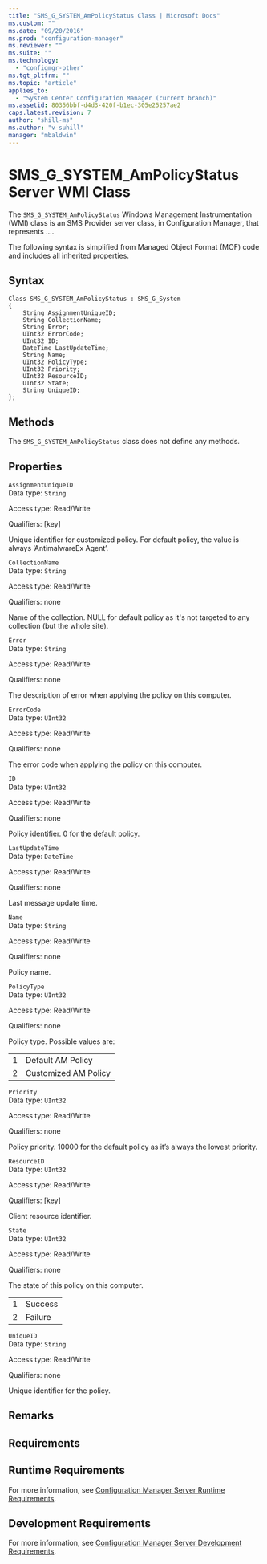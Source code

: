 ```yaml
---
title: "SMS_G_SYSTEM_AmPolicyStatus Class | Microsoft Docs"
ms.custom: ""
ms.date: "09/20/2016"
ms.prod: "configuration-manager"
ms.reviewer: ""
ms.suite: ""
ms.technology:
  - "configmgr-other"
ms.tgt_pltfrm: ""
ms.topic: "article"
applies_to:
  - "System Center Configuration Manager (current branch)"
ms.assetid: 80356bbf-d4d3-420f-b1ec-305e25257ae2
caps.latest.revision: 7
author: "shill-ms"
ms.author: "v-suhill"
manager: "mbaldwin"
---
```

# SMS_G_SYSTEM_AmPolicyStatus Server WMI Class
The `SMS_G_SYSTEM_AmPolicyStatus` Windows Management Instrumentation (WMI) class is an SMS Provider server class, in Configuration Manager, that represents ….  

 The following syntax is simplified from Managed Object Format (MOF) code and includes all inherited properties.  

## Syntax  

```  
Class SMS_G_SYSTEM_AmPolicyStatus : SMS_G_System  
{  
    String AssignmentUniqueID;  
    String CollectionName;  
    String Error;  
    UInt32 ErrorCode;  
    UInt32 ID;  
    DateTime LastUpdateTime;  
    String Name;  
    UInt32 PolicyType;  
    UInt32 Priority;  
    UInt32 ResourceID;  
    UInt32 State;  
    String UniqueID;  
};  
```  

## Methods  
 The `SMS_G_SYSTEM_AmPolicyStatus` class does not define any methods.  

## Properties  
 `AssignmentUniqueID`  
 Data type: `String`  

 Access type: Read/Write  

 Qualifiers: [key]  

 Unique identifier for customized policy. For default policy, the value is always ‘AntimalwareEx Agent’.  

 `CollectionName`  
 Data type: `String`  

 Access type: Read/Write  

 Qualifiers: none  

 Name of the collection. NULL for default policy as it's not targeted to any collection (but the whole site).  

 `Error`  
 Data type: `String`  

 Access type: Read/Write  

 Qualifiers: none  

 The description of error when applying the policy on this computer.  

 `ErrorCode`  
 Data type: `UInt32`  

 Access type: Read/Write  

 Qualifiers: none  

 The error code when applying the policy on this computer.  

 `ID`  
 Data type: `UInt32`  

 Access type: Read/Write  

 Qualifiers: none  

 Policy identifier. 0 for the default policy.  

 `LastUpdateTime`  
 Data type: `DateTime`  

 Access type: Read/Write  

 Qualifiers: none  

 Last message update time.  

 `Name`  
 Data type: `String`  

 Access type: Read/Write  

 Qualifiers: none  

 Policy name.  

 `PolicyType`  
 Data type: `UInt32`  

 Access type: Read/Write  

 Qualifiers: none  

 Policy type. Possible values are:  

|||  
|-|-|  
|1|Default AM Policy|  
|2|Customized AM Policy|  

 `Priority`  
 Data type: `UInt32`  

 Access type: Read/Write  

 Qualifiers: none  

 Policy priority. 10000 for the default policy as it’s always the lowest priority.  

 `ResourceID`  
 Data type: `UInt32`  

 Access type: Read/Write  

 Qualifiers: [key]  

 Client resource identifier.  

 `State`  
 Data type: `UInt32`  

 Access type: Read/Write  

 Qualifiers: none  

 The state of this policy on this computer.  

|||  
|-|-|  
|1|Success|  
|2|Failure|  

 `UniqueID`  
 Data type: `String`  

 Access type: Read/Write  

 Qualifiers: none  

 Unique identifier for the policy.  

## Remarks  

## Requirements  

## Runtime Requirements  
 For more information, see [Configuration Manager Server Runtime Requirements](../../../develop/core/reqs/server-runtime-requirements.md).  

## Development Requirements  
 For more information, see [Configuration Manager Server Development Requirements](../../../develop/core/reqs/server-development-requirements.md).
